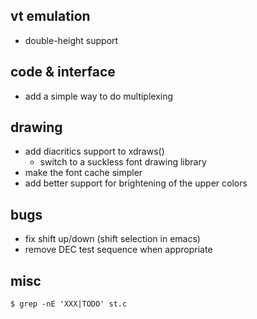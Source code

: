 vt emulation
------------

* double-height support

code & interface
----------------

* add a simple way to do multiplexing

drawing
-------
* add diacritics support to xdraws()
	* switch to a suckless font drawing library
* make the font cache simpler
* add better support for brightening of the upper colors

bugs
----

* fix shift up/down (shift selection in emacs)
* remove DEC test sequence when appropriate

misc
----

    $ grep -nE 'XXX|TODO' st.c
